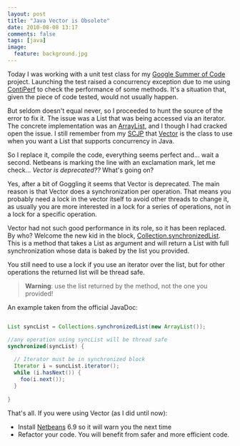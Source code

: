 ```yaml
---
layout: post
title: "Java Vector is Obsolete"
date: 2010-08-08 13:17
comments: false
tags: [java]
image:
  feature: background.jpg
---
```


Today I was working with a unit test class for my [Google Summer of Code](https://wiki.duraspace.org/display/GSOC/GSOC10+-+Add+Unit+Testing+to+Dspace) project. Launching the test raised a concurrency exception due to me using [ContiPerf](http://databene.org/contiperf.html) to check the performance of some methods. It's a situation that, given the piece of code tested, would not usually happen.

<!-- more -->

But seldom doesn't equal never, so I proceeded to hunt the source of the error to fix it. The issue was a List that was being accessed via an iterator. The concrete implementation was an [ArrayList](http://download-llnw.oracle.com/javase/6/docs/api/java/util/ArrayList.html), and I though I had cracked open the issue. I still remember from my [SCJP](http://in.sun.com/training/certification/java/scjp.xml) that [Vector](http://download-llnw.oracle.com/javase/6/docs/api/java/util/Vector.html) is the class to use when you want a List that supports concurrency in Java. 

So I replace it, compile the code, everything seems perfect and... wait a second. Netbeans is marking the line with an exclamation mark, let me check... *Vector is deprecated??* What's going on? 

Yes, after a bit of Goggling it seems that Vector is deprecated. The main reason is that Vector does a synchronization per operation. That means you probably need a lock in the vector itself to avoid other threads to change it, as usually you are more interested in a lock for a series of operations, not in a lock for a specific operation.

Vector had not such good performance in its role, so it has been replaced. By who? Welcome the new kid in the block, [Collection.synchronizedList](http://download.oracle.com/javase/6/docs/api/java/util/Collections.html#synchronizedList%28java.util.List). This is a method that takes a List as argument and will return a List with full synchronization whose data is baked by the list you provided. 

You still need to use a lock if you use an iterator over the list, but for other operations the returned list will be thread safe. 

> **Warning**: use the list returned by the method, not the one you
> provided!

An example taken from the official JavaDoc: 

``` java

List syncList = Collections.synchronizedList(new ArrayList());

//any operation using syncList will be thread safe 
synchronized(syncList) { 
  
  // Iterator must be in synchronized block
  Iterator i = suncList.iterator(); 
  while (i.hasNext()) {
    foo(i.next()); 
  }
 
} 

```

That's all. If you were using Vector (as I did until now):

* Install [Netbeans](http://netbeans.org) 6.9 so it will warn you the next time 
* Refactor your code. You will benefit from safer and more efficient code. 

